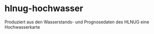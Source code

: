 # hlnug-hochwasser
Produziert aus den Wasserstands- und Prognosedaten des HLNUG eine Hochwasserkarte

